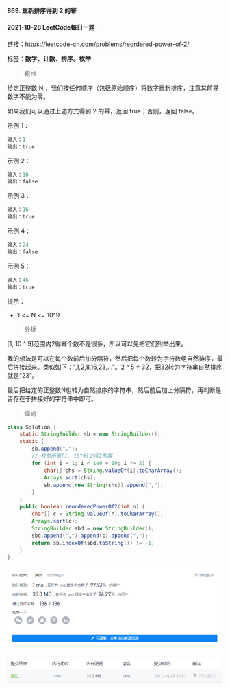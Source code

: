 #### 869. 重新排序得到 2 的幂

#### 2021-10-28 LeetCode每日一题

链接：https://leetcode-cn.com/problems/reordered-power-of-2/

标签：**数学、计数、排序。枚举**

> 题目

给定正整数 N ，我们按任何顺序（包括原始顺序）将数字重新排序，注意其前导数字不能为零。

如果我们可以通过上述方式得到 2 的幂，返回 true；否则，返回 false。

示例 1：

```java
输入：1
输出：true
```

示例 2：

```java
输入：10
输出：false
```

示例 3：

```java
输入：16
输出：true
```

示例 4：

```java
输入：24
输出：false
```

示例 5：

```java
输入：46
输出：true
```


提示：

- 1 <= N <= 10^9

> 分析

[1, 10 ^ 9]范围内2得幂个数不是很多，所以可以先把它们列举出来。

我的想法是可以在每个数前后加分隔符，然后把每个数转为字符数组自然排序，最后拼接起来。类似如下：",1,2,8,16,23,..."。2 ^ 5 = 32，把32转为字符串自然排序就是"23"。

最后把给定的正整数N也转为自然排序的字符串，然后前后加上分隔符，再判断是否存在于拼接好的字符串中即可。

> 编码

```java
class Solution {
    static StringBuilder sb = new StringBuilder();
    static {
        sb.append(",");
        // 枚举所有[1, 10^9]之间2的幂
        for (int i = 1; i < 1e9 + 10; i *= 2) {
            char[] chs = String.valueOf(i).toCharArray();
            Arrays.sort(chs);
            sb.append(new String(chs)).append(",");
        }
    }
    public boolean reorderedPowerOf2(int n) {
        char[] c = String.valueOf(n).toCharArray();
        Arrays.sort(c);
        StringBuilder sbd = new StringBuilder();
        sbd.append(",").append(c).append(",");
        return sb.indexOf(sbd.toString()) != -1;
    }
}
```

![image-20211028205158085](869.重新排序得到2的幂.assets/image-20211028205158085.png)
